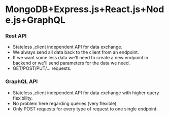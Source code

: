 # MongoDB+Express.js+React.js+Node.js+GraphQL

### Rest API
* Stateless ,client independent API for data exchange.
* We always send all data back to the client from an endpoint.
* If we want some less data we'll need to create a new endpoint in backend or we'll send parameters for the data we need.
* GET/POST/PUT/... requests.

### GraphQL API
* Stateless ,client independent API for data exchange with higher query flexibility.
* No problem here regarding queries (very flexible).
* Only POST requests for every type of request to one single endpoint.




